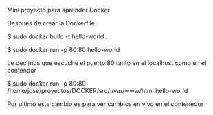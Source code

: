 Mini proyecto para aprender Docker

Despues de crear la Dockerfile 


$ sudo docker build -t hello-world .

$ sudo docker run -p 80:80 hello-world

Le decimos que escuche el puerto 80 tanto en el localhost como en el contendor 

$ sudo docker run -p 80:80 /home/jose/proyectos/DOCKER/src/:/var/www/html hello-world

Por ultimo este cambio es para ver cambios en vivo en el contenedor 

